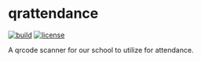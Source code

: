 # qrattendance

[![build](https://travis-ci.org/CSDSpartans/qrattendance.svg)](https://travis-ci.org/CSDSpartans/qrattendance)
[![license](https://img.shields.io/github/license/mashape/apistatus.svg)](http://csdspartans.github.io/qrattendance)

A qrcode scanner for our school to utilize for attendance.
